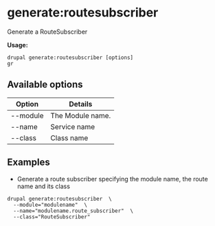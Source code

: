 # generate:routesubscriber
Generate a RouteSubscriber

**Usage:**
```
drupal generate:routesubscriber [options]
gr
```

## Available options
Option | Details
-------|-------------
--module | The Module name.
--name | Service name
--class | Class name

## Examples
* Generate a route subscriber specifying the module name, the route name and its class
```
drupal generate:routesubscriber  \
  --module="modulename"  \
  --name="modulename.route_subscriber"  \
  --class="RouteSubscriber"
```

